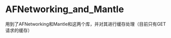 AFNetworking_and_Mantle
=======================
用到了AFNetworking和Mantle和这两个库，并对其进行缓存处理（目前只有GET请求的缓存）
